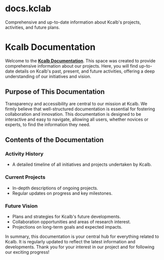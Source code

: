 # docs.kclab
Comprehensive and up-to-date information about Kcalb's projects, activities, and future plans.

# Kcalb Documentation

Welcome to the [**Kcalb Documentation**](https://kcalb.org). This space was created to provide comprehensive information about our projects. Here, you will find up-to-date details on Kcalb's past, present, and future activities, offering a deep understanding of our initiatives and vision.

## Purpose of This Documentation

Transparency and accessibility are central to our mission at Kcalb. We firmly believe that well-structured documentation is essential for fostering collaboration and innovation. This documentation is designed to be interactive and easy to navigate, allowing all users, whether novices or experts, to find the information they need.

## Contents of the Documentation

### Activity History
- A detailed timeline of all initiatives and projects undertaken by Kcalb.

### Current Projects
- In-depth descriptions of ongoing projects.
- Regular updates on progress and key milestones.

### Future Vision
- Plans and strategies for Kcalb's future developments.
- Collaboration opportunities and areas of research interest.
- Projections on long-term goals and expected impacts.

In summary, this documentation is your central hub for everything related to Kcalb. It is regularly updated to reflect the latest information and developments. Thank you for your interest in our project and for following our exciting progress!
